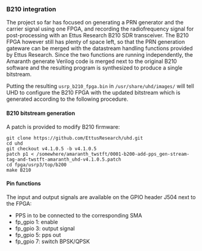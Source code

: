 ### B210 integration

The project so far has focused on generating a PRN generator and the
carrier signal using one FPGA, and recording the radiofrequency signal
for post-processing with an Ettus Research B210 SDR transceiver. The B210
FPGA however still has plenty of space left, so that the PRN generation 
gateware can be merged with the datastream handling functions provided by
Ettus Research. Since the two functions are running independently, the
Amaranth generate Verilog code is merged next to the original B210 software
and the resulting program is synthesized to produce a single bitstream.

Putting the resulting ``usrp_b210_fpga.bin`` in ``/usr/share/uhd/images/``
will tell UHD to configure the B210 FPGA with the updated bitstream which
is generated according to the following procedure.

#### B210 bitstream generation

A patch is provided to modify B210 firmware:

```
git clone https://github.com/EttusResearch/uhd.git
cd uhd
git checkout v4.1.0.5 -b v4.1.0.5
patch p1 < /somewhere/amaranth_twstft/0001-b200-add-pps_gen-stream-tag-and-twstft-amaranth_uhd-v4.1.0.5.patch
cd fpga/usrp3/top/b200
make B210
```

#### Pin functions

The input and output signals are available on the GPIO header J504 next
to the FPGA:

- PPS in to be connected to the corresponding SMA
- fp_gpio 1: enable
- fp_gpio 3: output signal
- fp_gpio 5: pps out
- fp_gpio 7: switch BPSK/QPSK
